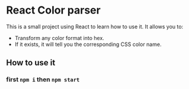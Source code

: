 # React Color parser

This is a small project using React to learn how to use it. It allows you to:
- Transform any color format into hex.
- If it exists, it will tell you the corresponding CSS color name.

## How to use it

### first `npm i` then `npm start`
